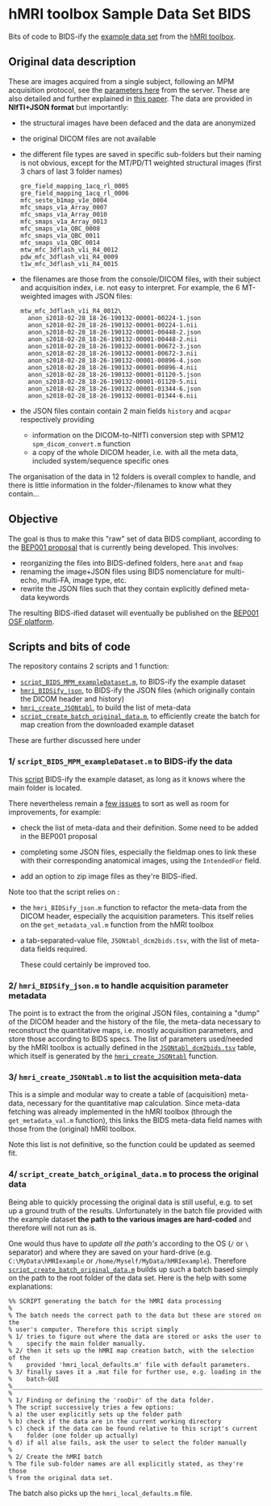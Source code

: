 # hMRI toolbox Sample Data Set BIDS
Bits of code to BIDS-ify the [example data set](https://owncloud.gwdg.de/index.php/s/iv2TOQwGy4FGDDZ) from the [hMRI toolbox](https://hmri-group.github.io/hMRI-toolbox/).

## Original data description

These are images acquired from a single subject, following an MPM acquisition protocol, see the [parameters here](https://owncloud.gwdg.de/index.php/s/iv2TOQwGy4FGDDZ/download?path=%2F&files=hmri_sample_dataset_protocol_800um_64ch.pdf) from the server. These are also detailed and further explained in [this paper](https://doi.org/10.1016/j.dib.2019.104132). The data are provided in **NIfTI+JSON format** but importantly:

- the structural images have been defaced and the data are anonymized

- the original DICOM files are not available

- the different file types are saved in specific sub-folders but their naming is not obvious, except for the MT/PD/T1 weighted structural images (first 3 chars of last 3 folder names)

  ```
  gre_field_mapping_1acq_rl_0005
  gre_field_mapping_1acq_rl_0006
  mfc_seste_b1map_v1e_0004      
  mfc_smaps_v1a_Array_0007      
  mfc_smaps_v1a_Array_0010      
  mfc_smaps_v1a_Array_0013      
  mfc_smaps_v1a_QBC_0008        
  mfc_smaps_v1a_QBC_0011        
  mfc_smaps_v1a_QBC_0014        
  mtw_mfc_3dflash_v1i_R4_0012   
  pdw_mfc_3dflash_v1i_R4_0009               
  t1w_mfc_3dflash_v1i_R4_0015   
  ```

- the filenames are those from the console/DICOM files, with their subject and acquisition index, i.e. not easy to interpret. For example, the 6 MT-weighted images with JSON files:

  ```
  mtw_mfc_3dflash_v1i_R4_0012\
  	anon_s2018-02-28_18-26-190132-00001-00224-1.json
  	anon_s2018-02-28_18-26-190132-00001-00224-1.nii 
  	anon_s2018-02-28_18-26-190132-00001-00448-2.json
  	anon_s2018-02-28_18-26-190132-00001-00448-2.nii 
  	anon_s2018-02-28_18-26-190132-00001-00672-3.json
  	anon_s2018-02-28_18-26-190132-00001-00672-3.nii 
  	anon_s2018-02-28_18-26-190132-00001-00896-4.json
  	anon_s2018-02-28_18-26-190132-00001-00896-4.nii 
  	anon_s2018-02-28_18-26-190132-00001-01120-5.json
  	anon_s2018-02-28_18-26-190132-00001-01120-5.nii 
  	anon_s2018-02-28_18-26-190132-00001-01344-6.json
  	anon_s2018-02-28_18-26-190132-00001-01344-6.nii 
  ```
  
- the JSON files contain contain 2 main fields `history` and `acqpar` respectively providing 

  - information on the DICOM-to-NIfTI conversion step with SPM12 `spm_dicom_convert.m` function
  - a copy of the whole DICOM header, i.e. with all the meta data, included system/sequence specific ones

The organisation of the data in 12 folders is overall complex to handle, and there is little information in the folder-/filenames to know what they contain...



## Objective

The goal is thus to make this "raw" set of data BIDS compliant, according to the [BEP001 proposal](https://github.com/bids-standard/bep001) that is currently being developed.  This involves:

- reorganizing the files into BIDS-defined folders, here `anat` and `fmap`
- renaming the image+JSON files using BIDS nomenclature for multi-echo, multi-FA, image type, etc.
- rewrite the JSON files such that they contain explicitly defined meta-data keywords

The resulting BIDS-ified dataset will eventually be published on the [BEP001 OSF platform](https://osf.io/k4bs5/).

## Scripts and bits of code

The repository contains 2 scripts and 1 function:
- [`script_BIDS_MPM_exampleDataset.m`](https://github.com/CyclotronResearchCentre/hMRItbx_SampleDS_BIDS/blob/master/script_BIDS_MPM_exampleDataset.m), to BIDS-ify the example dataset
- [`hmri_BIDSify_json`](https://github.com/CyclotronResearchCentre/hMRItbx_SampleDS_BIDS/blob/master/hmri_BIDSify_json.m), to BIDS-ify the JSON files (which originally contain the DICOM header and history)
- [`hmri_create_JSONtabl`](https://github.com/CyclotronResearchCentre/hMRItbx_SampleDS_BIDS/blob/master/hmri_create_JSONtabl.m), to build the list of meta-data
- [`script_create_batch_original_data.m`](https://github.com/CyclotronResearchCentre/hMRItbx_SampleDS_BIDS/blob/master/script_create_batch_original_data.m), to efficiently create the batch for map creation from the downloaded example dataset

These are further discussed here under

### 1/ `script_BIDS_MPM_exampleDataset.m` to BIDS-ify the data

This [script](https://github.com/CyclotronResearchCentre/hMRItbx_SampleDS_BIDS/blob/master/script_BIDS_MPM_exampleDataset.m) BIDS-ify the example dataset, as long as it knows where the main folder is located.

There nevertheless remain a [few issues](https://github.com/CyclotronResearchCentre/hMRItbx_SampleDS_BIDS/issues) to sort as well as room for improvements, for example:

- check the list of meta-data and their definition. Some need to be added in the BEP001 proposal

- completing some JSON files, especially the fieldmap ones to link these with their corresponding anatomical images, using the `IntendedFor` field.

- add an option to zip image files as they're BIDS-ified. 

Note too that the script relies on :
- the `hmri_BIDSify_json.m` function to refactor the meta-data from  the DICOM header, especially the acquisition parameters. This itself relies on the `get_metadata_val.m` function from the hMRI toolbox
- a tab-separated-value file, `JSONtabl_dcm2bids.tsv`, with the list of meta-data fields required.

  These could certainly be improved too.

### 2/ `hmri_BIDSify_json.m` to handle acquisition parameter metadata

The point is to extract the from the original JSON files, containing a "dump" of the DICOM header and the history of the file, the meta-data necessary to reconstruct the quantitative maps, i.e. mostly acquisition parameters, and store those according to BIDS specs.
The list of parameters used/needed by the hMRI toolbox is actually defined in the [`JSONtabl_dcm2bids.tsv`](https://github.com/CyclotronResearchCentre/hMRItbx_SampleDS_BIDS/blob/master/JSONtabl_dcm2bids.tsv) table, which itself is generated by the [`hmri_create_JSONtabl`](https://github.com/CyclotronResearchCentre/hMRItbx_SampleDS_BIDS/blob/master/hmri_create_JSONtabl.m) function.

### 3/ `hmri_create_JSONtabl.m` to list the acquisition meta-data

This is a simple and modular way to create a table of (acquisition) meta-data, necessary for the quantitative map calculation. Since meta-data fetching was already implemented in the hMRI toolbox (through the `get_metadata_val.m` function), this links the BIDS meta-data field names with those from the (original) hMRI toolbox.

Note this list is not definitive, so the function could be updated as seemed fit.

### 4/ `script_create_batch_original_data.m` to process the original data

Being able to quickly processing the original data is still useful, e.g. to set up a ground truth of the results. Unfortunately in the batch file provided with the example dataset **the path to the various images are hard-coded**  and therefore will not run as is.

One would thus have to *update all the path's* according to the OS (`/` or `\` separator) and where they are saved on your hard-drive (e.g. `C:\MyData\hMRIexample` or `/home/Myself/MyData/hMRIexample`). Therefore [`script_create_batch_original_data.m`](https://github.com/CyclotronResearchCentre/hMRItbx_SampleDS_BIDS/blob/master/script_create_batch_original_data.m) builds up such a batch based simply on the path to the root folder of the data set. Here is the help with some explanations:

```
%% SCRIPT generating the batch for the hMRI data processing
%
% The batch needs the correct path to the data but these are stored on the
% user's computer. Therefore this script simply
% 1/ tries to figure out where the data are stored or asks the user to 
%    specify the main folder manually.
% 2/ then it sets up the hMRI map creation batch, with the selection of the
%    provided 'hmri_local_defaults.m' file with default parameters.
% 3/ finally saves it a .mat file for further use, e.g. loading in the
%    batch-GUI
%__________________________________________________________________________
%
% 1/ Finding or defining the 'rooDir' of the data folder.
% The script successively tries a few options:
% a) the user explicitly sets up the folder path
% b) check if the data are in the current working directory
% c) check if the data can be found relative to this script's current
%    folder (one folder up actually)
% d) if all alse fails, ask the user to select the folder manually
%
% 2/ Create the hMRI batch
% The file sub-folder names are all explicitly stated, as they're those
% from the original data set.
```

The batch also picks up the `hmri_local_defaults.m` file.